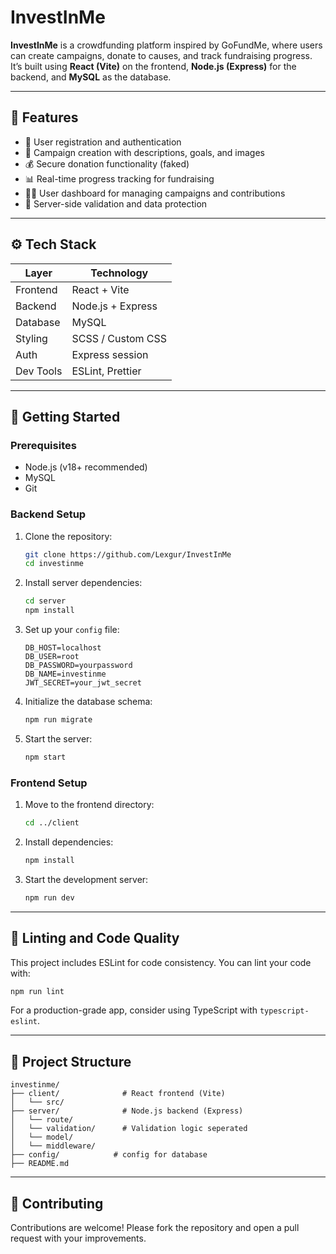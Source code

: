 # InvestInMe

**InvestInMe** is a crowdfunding platform inspired by GoFundMe, where users can create campaigns, donate to causes, and track fundraising progress. It’s built using **React (Vite)** on the frontend, **Node.js (Express)** for the backend, and **MySQL** as the database.

---

## 📌 Features

- 🧾 User registration and authentication
- 📢 Campaign creation with descriptions, goals, and images
- 💰 Secure donation functionality (faked)
- 📊 Real-time progress tracking for fundraising
- 🧑‍💼 User dashboard for managing campaigns and contributions
- 🔐 Server-side validation and data protection

---

## ⚙️ Tech Stack

| Layer      | Technology        |
|------------|-------------------|
| Frontend   | React + Vite      |
| Backend    | Node.js + Express |
| Database   | MySQL             |
| Styling    | SCSS / Custom CSS |
| Auth       | Express session   |
| Dev Tools  | ESLint, Prettier  |

---

## 🔧 Getting Started

### Prerequisites

- Node.js (v18+ recommended)
- MySQL
- Git

### Backend Setup

1. Clone the repository:
   ```bash
   git clone https://github.com/Lexgur/InvestInMe
   cd investinme
   ```

2. Install server dependencies:
   ```bash
   cd server
   npm install
   ```

3. Set up your `config` file:
   ```env
   DB_HOST=localhost
   DB_USER=root
   DB_PASSWORD=yourpassword
   DB_NAME=investinme
   JWT_SECRET=your_jwt_secret
   ```

4. Initialize the database schema:
   ```bash
   npm run migrate
   ```

5. Start the server:
   ```bash
   npm start
   ```

### Frontend Setup

1. Move to the frontend directory:
   ```bash
   cd ../client
   ```

2. Install dependencies:
   ```bash
   npm install
   ```

3. Start the development server:
   ```bash
   npm run dev
   ```

---

## 🧪 Linting and Code Quality

This project includes ESLint for code consistency. You can lint your code with:

```bash
npm run lint
```

For a production-grade app, consider using TypeScript with `typescript-eslint`.

---

## 📁 Project Structure

```
investinme/
├── client/              # React frontend (Vite)
│   └── src/
├── server/              # Node.js backend (Express)
│   └── route/
│   └── validation/      # Validation logic seperated
│   └── model/
│   └── middleware/
├── config/            # config for database
├── README.md
```

---

## 🤝 Contributing

Contributions are welcome! Please fork the repository and open a pull request with your improvements.

